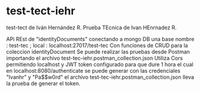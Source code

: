 # test-tect-iehr
test-tect de Iván Hernández R.
Prueba TEcnica de Ivan HEnrnadez R.

APi REst de "identityDocuments"
conectando a mongo DB una base nombre : test-tec ; local :  localhost:27017/test-tec
Con funciones de CRUD para la coleccion identityDocument
Se puede realizar las pruebas desde Postman importando el archivo test-tec-iehr.postman_collection.json
Utiliza Cors  permitiendo localhost
y JWT token configurado para que dure 1 hora
el cual en localhost:8080/authenticate se puede generar
con las credenciales "Ivanhr" y  "Pa$$w0rd" el archivo test-tec-iehr.postman_collection.json
lleva la prueba de generar el token.
